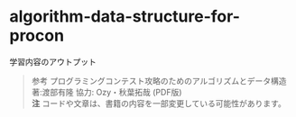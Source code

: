 # algorithm-data-structure-for-procon

学習内容のアウトプット

>参考 プログラミングコンテスト攻略のためのアルゴリズムとデータ構造 著:渡部有隆 協力: Ozy・秋葉拓哉 (PDF版)  
**注** コードや文章は、書籍の内容を一部変更している可能性があります。

